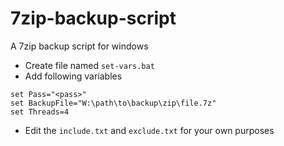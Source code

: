 # 7zip-backup-script
A 7zip backup script for windows

- Create file named `set-vars.bat`
- Add following variables
```
set Pass="<pass>"
set BackupFile="W:\path\to\backup\zip\file.7z"
set Threads=4
```
- Edit the `include.txt` and `exclude.txt` for your own purposes
